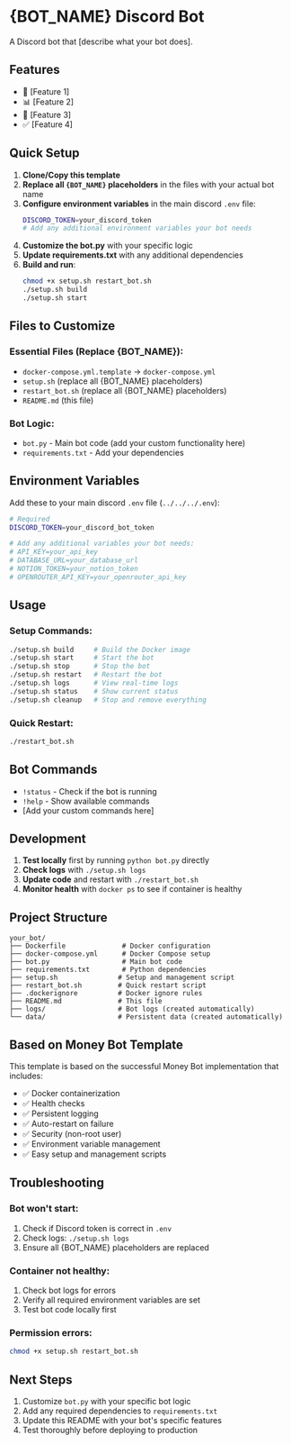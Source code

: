# {BOT_NAME} Discord Bot

A Discord bot that [describe what your bot does].

## Features

- 🤖 [Feature 1]
- 📊 [Feature 2]
- 💾 [Feature 3]
- ✅ [Feature 4]

## Quick Setup

1. **Clone/Copy this template**
2. **Replace all `{BOT_NAME}` placeholders** in the files with your actual bot name
3. **Configure environment variables** in the main discord `.env` file:
   ```bash
   DISCORD_TOKEN=your_discord_token
   # Add any additional environment variables your bot needs
   ```
4. **Customize the bot.py** with your specific logic
5. **Update requirements.txt** with any additional dependencies
6. **Build and run**:
   ```bash
   chmod +x setup.sh restart_bot.sh
   ./setup.sh build
   ./setup.sh start
   ```

## Files to Customize

### Essential Files (Replace {BOT_NAME}):
- `docker-compose.yml.template` → `docker-compose.yml`
- `setup.sh` (replace all {BOT_NAME} placeholders)
- `restart_bot.sh` (replace all {BOT_NAME} placeholders)
- `README.md` (this file)

### Bot Logic:
- `bot.py` - Main bot code (add your custom functionality here)
- `requirements.txt` - Add your dependencies

## Environment Variables

Add these to your main discord `.env` file (`../../../.env`):

```bash
# Required
DISCORD_TOKEN=your_discord_bot_token

# Add any additional variables your bot needs:
# API_KEY=your_api_key
# DATABASE_URL=your_database_url
# NOTION_TOKEN=your_notion_token
# OPENROUTER_API_KEY=your_openrouter_api_key
```

## Usage

### Setup Commands:
```bash
./setup.sh build     # Build the Docker image
./setup.sh start     # Start the bot
./setup.sh stop      # Stop the bot
./setup.sh restart   # Restart the bot
./setup.sh logs      # View real-time logs
./setup.sh status    # Show current status
./setup.sh cleanup   # Stop and remove everything
```

### Quick Restart:
```bash
./restart_bot.sh
```

## Bot Commands

- `!status` - Check if the bot is running
- `!help` - Show available commands
- [Add your custom commands here]

## Development

1. **Test locally** first by running `python bot.py` directly
2. **Check logs** with `./setup.sh logs`
3. **Update code** and restart with `./restart_bot.sh`
4. **Monitor health** with `docker ps` to see if container is healthy

## Project Structure

```
your_bot/
├── Dockerfile              # Docker configuration
├── docker-compose.yml      # Docker Compose setup
├── bot.py                  # Main bot code
├── requirements.txt        # Python dependencies
├── setup.sh               # Setup and management script
├── restart_bot.sh         # Quick restart script
├── .dockerignore          # Docker ignore rules
├── README.md              # This file
├── logs/                  # Bot logs (created automatically)
└── data/                  # Persistent data (created automatically)
```

## Based on Money Bot Template

This template is based on the successful Money Bot implementation that includes:
- ✅ Docker containerization
- ✅ Health checks
- ✅ Persistent logging
- ✅ Auto-restart on failure
- ✅ Security (non-root user)
- ✅ Environment variable management
- ✅ Easy setup and management scripts

## Troubleshooting

### Bot won't start:
1. Check if Discord token is correct in `.env`
2. Check logs: `./setup.sh logs`
3. Ensure all {BOT_NAME} placeholders are replaced

### Container not healthy:
1. Check bot logs for errors
2. Verify all required environment variables are set
3. Test bot code locally first

### Permission errors:
```bash
chmod +x setup.sh restart_bot.sh
```

## Next Steps

1. Customize `bot.py` with your specific bot logic
2. Add any required dependencies to `requirements.txt`
3. Update this README with your bot's specific features
4. Test thoroughly before deploying to production
